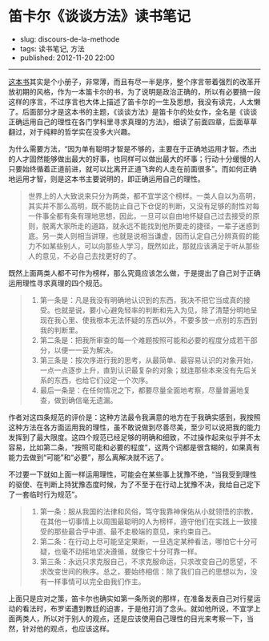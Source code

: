 # 笛卡尔《谈谈方法》读书笔记

- slug: discours-de-la-methode
- tags: 读书笔记, 方法
- published: 2012-11-20 22:00

-------------------------

[这本书][1]其实是个小册子，非常薄，而且有尽一半是序，整个序言带着强烈的改革开放初期的风格，作为一本笛卡尔的书，为了说明是政治正确的，所以有必要搞一段这样的序言，不过序言也大体上描述了笛卡尔的一生及思想，我没有读完，人太懒了。后面部分才是这本书的主题，《谈谈方法》是笛卡尔的处女作，全名是《谈谈正确运用自己的理性在各门学科里寻求真理的方法》，细读了前面四章，后面草草翻过，对于纯粹的哲学实在没多大兴趣。

为什么需要方法，“因为单有聪明才智是不够的，主要在于正确地运用才智。杰出的人才固然能够做出最大的好事，也同样可以做出最大的坏事；行动十分缓慢的人只要始终循着正道前进，就可以比离开正道飞奔的人走在前面很多”。而如何正确地运用才智，则是这本书主要说明的，即正确运用自己的理性。

>世界上的人大致说来只分为两类，都不宜学这个榜样。一类人自以为高明，其实并不那么高明，既不能防止自己下仓促的判断，又没有足够的耐性对每一件事全都有条有理地思想，因此，一旦可以自由地怀疑自己过去接受的原则，脱离大家所走的道路，就永远不能找到他所要走的捷径，一辈子迷惑到底。另一类人则相当讲理，也就是说相当谦虚，因而认定自己分辨真假的能力不如某些别人，可以向那些人学习，既然如此，那就应该满足于听从那些人的意见，不必自己去找更好的了。

既然上面两类人都不可作为榜样，那么究竟应该怎么做，于是提出了自己对于正确运用理性寻求真理的四个规范。

>1. 第一条是：凡是我没有明确地认识到的东西，我决不把它当成真的接受。也就是说，要小心避免轻率的判断和先入为见，除了清楚分明地呈现在我心里、使我根本无法怀疑的东西以外，不要多放一点别的东西到我的判断里。
>2. 第二条是：把我所审查的每一个难题按照可能和必要的程度分成若干部分，以便一一妥为解决。
>3. 第三条是：按次序进行我的思考，从最简单、最容易认识的对象开始，一点一点逐步上升，直到认识最复杂的对象；就连那些本来没有先后关系的东西，也给它们设定一个次序。
>4. 最后一条是：在任何情况之下，都要尽量全面地考察，尽量普遍地复查，做到确信毫无遗漏。

作者对这四条规范的评价是：这种方法最令我满意的地方在于我确实感到，我按照这种方法在各方面运用我的理性，虽不敢说做到尽善尽美，至少可以说把我的能力发挥到了最大限度。这四个规范已经足够的明确和细致，不过操作起来似乎并不太容易，比如第二条，“按照可能和必要的程度”，这两个词都是很含糊的，如果真有能力去做到“可能”和“必要”，那么离解决就不远了。

不过要一下就如上面一样运用理性，可能会在某些事上犹豫不绝，“当我受到理性的驱使、在判断上持犹豫态度时候，为了不至于在行动上犹豫不决，我给自己定下了一套临时行为规范”。

>1. 第一条：服从我国的法律和风俗，笃守我靠神保佑从小就领悟的宗教，在其他一切事情上以周围最聪明的人为榜样，遵守他们在实践上一致接受的那些最合乎中道、最不走极端的意见，来约束自己。
>2. 第二条：在行动上尽可能坚定果断，一旦选定某种看法，哪怕它十分可疑，也毫不动摇地坚决遵循，就像它十分可靠一样。
>3. 第三条：永远只求克服自己，不求克服命运，只求改变自己的愿望，不求改变世间的秩序。总之，要始终相信：除了我们自己的思想以为，没有一样事情可以完全由我们作主。

上面只是应对之策，笛卡尔也确实如第一条所说的那样，在准备发表自己对行星运动的看法时，布罗诺遭到教廷的迫害，于是他打消了念头。就如他所说，不宜学上面两类人，所以对于别人的观点，还是应该使用自己理性的目光来考察一下，当然，针对他的观点，也应该这样。

[1]:http://book.douban.com/subject/1071023
